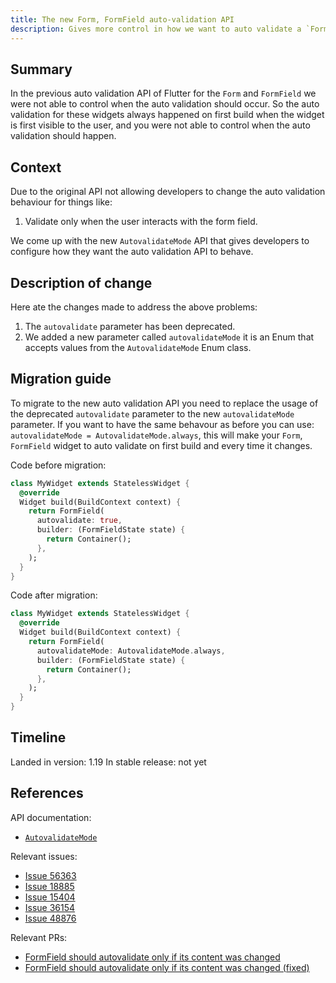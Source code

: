 ```yaml
---
title: The new Form, FormField auto-validation API
description: Gives more control in how we want to auto validate a `Form`, `FormField`
---
```


## Summary

In the previous auto validation API of Flutter for the `Form` and `FormField` we were not able to control 
when the auto validation should occur. So the auto validation for these widgets always happened on first
build when the widget is first visible to the user, and you were not able to control when the auto 
validation should happen.

## Context

Due to the original API not allowing developers to change the auto validation behaviour for things like:
    
   1. Validate only when the user interacts with the form field.

We come up with the new `AutovalidateMode` API that gives developers to configure how they want 
the auto validation API to behave.

## Description of change

Here ate the changes made to address the above problems:

1. The `autovalidate` parameter has been deprecated.
2. We added a new parameter called `autovalidateMode` it is an Enum that accepts values from the 
`AutovalidateMode` Enum class.


## Migration guide

To migrate to the new auto validation API you need to replace the usage of the deprecated 
`autovalidate` parameter to the new `autovalidateMode` parameter. If you want to have the same behavour
as before you can use: `autovalidateMode = AutovalidateMode.always`, this will make your `Form`, `FormField`
widget to auto validate on first build and every time it changes. 

Code before migration:

```dart
class MyWidget extends StatelessWidget {
  @override
  Widget build(BuildContext context) {
    return FormField(
      autovalidate: true,
      builder: (FormFieldState state) {
        return Container();
      },
    );
  }
}
```

Code after migration:

```dart
class MyWidget extends StatelessWidget {
  @override
  Widget build(BuildContext context) {
    return FormField(
      autovalidateMode: AutovalidateMode.always,
      builder: (FormFieldState state) {
        return Container();
      },
    );
  }
}
```

## Timeline

Landed in version: 1.19
In stable release: not yet

## References

API documentation:
* [`AutovalidateMode`](https://master-api.flutter.dev/flutter/widgets/AutovalidateMode-class.html)

Relevant issues:
* [Issue 56363](https://github.com/flutter/flutter/issues/56363)
* [Issue 18885](https://github.com/flutter/flutter/issues/18885)
* [Issue 15404](https://github.com/flutter/flutter/issues/15404)
* [Issue 36154](https://github.com/flutter/flutter/issues/36154)
* [Issue 48876](https://github.com/flutter/flutter/issues/48876)

Relevant PRs:
* [FormField should autovalidate only if its content was changed](https://github.com/flutter/flutter/pull/56365)
* [FormField should autovalidate only if its content was changed (fixed)](https://github.com/flutter/flutter/pull/59766)
